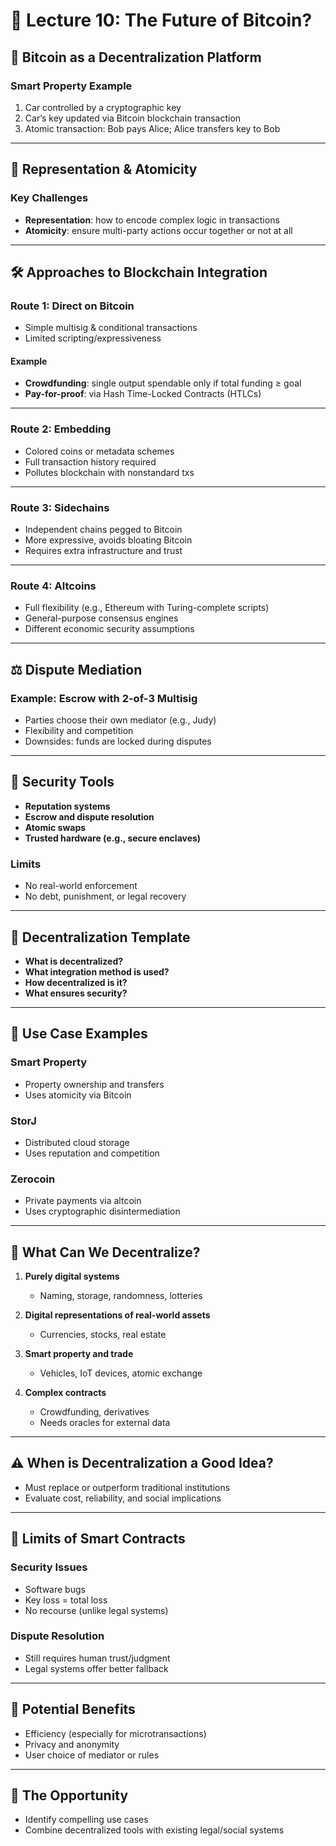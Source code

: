 # 🚗 Lecture 10: The Future of Bitcoin?

## 🔄 Bitcoin as a Decentralization Platform

### Smart Property Example
1. Car controlled by a cryptographic key
2. Car’s key updated via Bitcoin blockchain transaction
3. Atomic transaction: Bob pays Alice; Alice transfers key to Bob

---

## 🔗 Representation & Atomicity

### Key Challenges
- **Representation**: how to encode complex logic in transactions
- **Atomicity**: ensure multi-party actions occur together or not at all

---

## 🛠 Approaches to Blockchain Integration

### Route 1: Direct on Bitcoin
- Simple multisig & conditional transactions
- Limited scripting/expressiveness

#### Example
- **Crowdfunding**: single output spendable only if total funding ≥ goal
- **Pay-for-proof**: via Hash Time-Locked Contracts (HTLCs)

---

### Route 2: Embedding
- Colored coins or metadata schemes
- Full transaction history required
- Pollutes blockchain with nonstandard txs

---

### Route 3: Sidechains
- Independent chains pegged to Bitcoin
- More expressive, avoids bloating Bitcoin
- Requires extra infrastructure and trust

---

### Route 4: Altcoins
- Full flexibility (e.g., Ethereum with Turing-complete scripts)
- General-purpose consensus engines
- Different economic security assumptions

---

## ⚖️ Dispute Mediation

### Example: Escrow with 2-of-3 Multisig
- Parties choose their own mediator (e.g., Judy)
- Flexibility and competition
- Downsides: funds are locked during disputes

---

## 🔐 Security Tools

- **Reputation systems**
- **Escrow and dispute resolution**
- **Atomic swaps**
- **Trusted hardware (e.g., secure enclaves)**

### Limits
- No real-world enforcement
- No debt, punishment, or legal recovery

---

## 🧩 Decentralization Template

- **What is decentralized?**
- **What integration method is used?**
- **How decentralized is it?**
- **What ensures security?**

---

## 🧠 Use Case Examples

### Smart Property
- Property ownership and transfers
- Uses atomicity via Bitcoin

### StorJ
- Distributed cloud storage
- Uses reputation and competition

### Zerocoin
- Private payments via altcoin
- Uses cryptographic disintermediation

---

## 🧱 What Can We Decentralize?

1. **Purely digital systems**
   - Naming, storage, randomness, lotteries

2. **Digital representations of real-world assets**
   - Currencies, stocks, real estate

3. **Smart property and trade**
   - Vehicles, IoT devices, atomic exchange

4. **Complex contracts**
   - Crowdfunding, derivatives
   - Needs oracles for external data

---

## ⚠️ When is Decentralization a Good Idea?

- Must replace or outperform traditional institutions
- Evaluate cost, reliability, and social implications

---

## 🧩 Limits of Smart Contracts

### Security Issues
- Software bugs
- Key loss = total loss
- No recourse (unlike legal systems)

### Dispute Resolution
- Still requires human trust/judgment
- Legal systems offer better fallback

---

## 🎯 Potential Benefits
- Efficiency (especially for microtransactions)
- Privacy and anonymity
- User choice of mediator or rules

---

## 🚀 The Opportunity
- Identify compelling use cases
- Combine decentralized tools with existing legal/social systems

